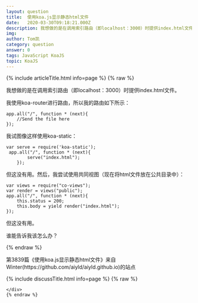```yaml
---
layout: question
title:  使用koa.js显示静态html文件
date:   2020-03-30T09:18:21.000Z
description: 我想做的是在调用索引路由（即localhost：3000）时提供index.html文件。我使用koa-router进行路由，所以我的路由如下所示：...
img: 
author: Tom凯
category: question
answer: 0
tags: JavaScript KoaJS
topic: KoaJS
---
```

<div class="article-root">
  <div class="article">
    {% include articleTitle.html info=page %}
    {% raw %}
    <div class="article-content"><p><font style="vertical-align: inherit;"><font style="vertical-align: inherit;">我想做的是在调用索引路由（即localhost：3000）时提供index.html文件。</font></font></p>

<p><font style="vertical-align: inherit;"><font style="vertical-align: inherit;">我使用koa-router进行路由，所以我的路由如下所示：</font></font></p>

<pre><code>app.all("/", function * (next){<font></font>
    //Send the file here<font></font>
});<font></font>
</code></pre>

<p><font style="vertical-align: inherit;"><font style="vertical-align: inherit;">我试图像这样使用koa-static：</font></font></p>

<pre><code>var serve = require('koa-static');<font></font>
 app.all("/", function * (next){<font></font>
        serve("index.html");<font></font>
    });<font></font>
</code></pre>

<p><font style="vertical-align: inherit;"><font style="vertical-align: inherit;">但这没有用。</font><font style="vertical-align: inherit;">然后，我尝试使用共同视图（现在将html文件放在公共目录中）：</font></font></p>

<pre><code>var views = require("co-views");<font></font>
var render = views("public");<font></font>
app.all("/", function * (next){<font></font>
    this.status = 200;<font></font>
    this.body = yield render("index.html");<font></font>
});<font></font>
</code></pre>

<p><font style="vertical-align: inherit;"><font style="vertical-align: inherit;">但这没有用。</font></font></p>

<p><font style="vertical-align: inherit;"><font style="vertical-align: inherit;">谁能告诉我该怎么办？</font></font></p></div>
    {% endraw %}
  </div>
  <p class="winter_mark">第3839篇《使用koa.js显示静态html文件》来自Winter(https://github.com/aiyld/aiyld.github.io)的站点</p>
  <div class="discuss-wrapper">
    {% include discussTitle.html info=page %}
    {% raw %}
    <div class="discuss-list">
    
    </div>
    {% endraw %}
  </div>
<div>
